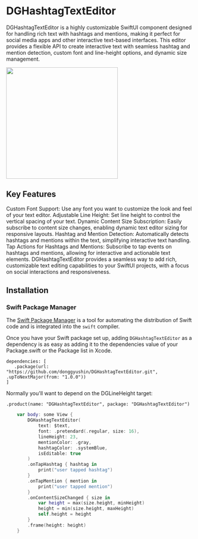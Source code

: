 # DGHashtagTextEditor
DGHashtagTextEditor is a highly customizable SwiftUI component designed for handling rich text with hashtags and mentions, making it perfect for social media apps and other interactive text-based interfaces. This editor provides a flexible API to create interactive text with seamless hashtag and mention detection, custom font and line-height options, and dynamic size management.


<img src="https://github.com/user-attachments/assets/2b15c584-9b4a-43ca-bb11-f393ee3e67bd" width=300 />


## Key Features
Custom Font Support: Use any font you want to customize the look and feel of your text editor.
Adjustable Line Height: Set line height to control the vertical spacing of your text.
Dynamic Content Size Subscription: Easily subscribe to content size changes, enabling dynamic text editor sizing for responsive layouts.
Hashtag and Mention Detection: Automatically detects hashtags and mentions within the text, simplifying interactive text handling.
Tap Actions for Hashtags and Mentions: Subscribe to tap events on hashtags and mentions, allowing for interactive and actionable text elements.
DGHashtagTextEditor provides a seamless way to add rich, customizable text editing capabilities to your SwiftUI projects, with a focus on social interactions and responsiveness.


## Installation

### Swift Package Manager

The [Swift Package Manager](https://www.swift.org/documentation/package-manager/) is a tool for automating the distribution of Swift code and is integrated into the `swift` compiler.

Once you have your Swift package set up, adding `DGHashtagTextEditor` as a dependency is as easy as adding it to the dependencies value of your Package.swift or the Package list in Xcode.

```
dependencies: [
   .package(url: "https://github.com/donggyushin/DGHashtagTextEditor.git", .upToNextMajor(from: "1.0.0"))
]
```

Normally you'll want to depend on the DGLineHeight target:

```
.product(name: "DGHashtagTextEditor", package: "DGHashtagTextEditor")
```

```swift
    var body: some View {
        DGHashtagTextEditor(
            text: $text,
            font: .pretendard(.regular, size: 16),
            lineHeight: 23,
            mentionColor: .gray,
            hashtagColor: .systemBlue,
            isEditable: true
        )
        .onTapHashtag { hashtag in
            print("user tapped hashtag")
        }
        .onTapMention { mention in
            print("user tapped mention")
        }
        .onContentSizeChanged { size in
            var height = max(size.height, minHeight)
            height = min(size.height, maxHeight)
            self.height = height
        }
        .frame(height: height)
    }
```
